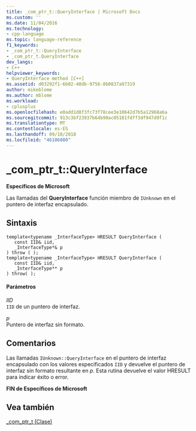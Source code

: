 ```yaml
---
title: _com_ptr_t::QueryInterface | Microsoft Docs
ms.custom: ''
ms.date: 11/04/2016
ms.technology:
- cpp-language
ms.topic: language-reference
f1_keywords:
- _com_ptr_t::QueryInterface
- _com_ptr_t.QueryInterface
dev_langs:
- C++
helpviewer_keywords:
- QueryInterface method [C++]
ms.assetid: d03292f1-6b02-40db-9756-8b0837a97319
author: mikeblome
ms.author: mblome
ms.workload:
- cplusplus
ms.openlocfilehash: e0add1d8f3fc73f78cee3e10642d7b5a12968a6a
ms.sourcegitcommit: 913c3bf23937b64b90ac05181fdff3df947d9f1c
ms.translationtype: MT
ms.contentlocale: es-ES
ms.lasthandoff: 09/18/2018
ms.locfileid: "46106880"
---
```

# <a name="comptrtqueryinterface"></a>_com_ptr_t::QueryInterface

**Específicos de Microsoft**

Las llamadas del **QueryInterface** función miembro de `IUnknown` en el puntero de interfaz encapsulado.

## <a name="syntax"></a>Sintaxis

```
template<typename _InterfaceType> HRESULT QueryInterface (
   const IID& iid,
   _InterfaceType*& p
) throw ( );
template<typename _InterfaceType> HRESULT QueryInterface (
   const IID& iid,
   _InterfaceType** p
) throw( );
```

#### <a name="parameters"></a>Parámetros

*IID*<br/>
`IID` de un puntero de interfaz.

*p*<br/>
Puntero de interfaz sin formato.

## <a name="remarks"></a>Comentarios

Las llamadas `IUnknown::QueryInterface` en el puntero de interfaz encapsulado con los valores especificados `IID` y devuelve el puntero de interfaz sin formato resultante en *p*. Esta rutina devuelve el valor HRESULT para indicar éxito o error.

**FIN de Específicos de Microsoft**

## <a name="see-also"></a>Vea también

[_com_ptr_t (Clase)](../cpp/com-ptr-t-class.md)